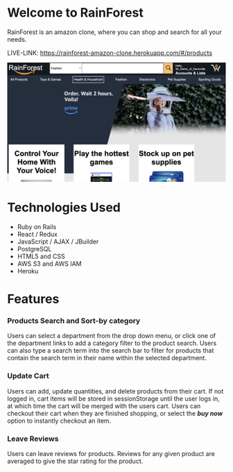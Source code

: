 # Welcome to RainForest
RainForest is an amazon clone, where you can shop and search for all your needs.

LIVE-LINK: https://rainforest-amazon-clone.herokuapp.com/#/products

![alt text](https://github.com/Domingo-creator/RainForest/blob/master/app/assets/images/main_page_screenshot.png) 


# Technologies Used
+ Ruby on Rails
+ React / Redux
+ JavaScript / AJAX / JBuilder
+ PostgreSQL
+ HTML5 and CSS
+ AWS S3 and AWS IAM
+ Heroku


# Features
### Products Search and Sort-by category
Users can select a department from the drop down menu, or click one of the department links to add a category filter to the product search.  Users can also type a search term into the search bar to filter for products that contain the search term in their name within the selected department.


### Update Cart
Users can add, update quantities, and delete products from their cart.  If not logged in, cart items will be stored in sessionStorage until the user logs in, at which time the cart will be merged with the users cart.  Users can checkout their cart when they are finished shopping, or select the **_buy now_** option to instantly checkout an item.

### Leave Reviews
Users can leave reviews for products.  Reviews for any given product are averaged to give the star rating for the product.
